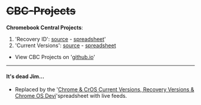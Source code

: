 # ~~CBC-Projects~~
**Chromebook Central Projects**:

1. 'Recovery ID': [source](https://github.com/DennisLfromGA/CBC-Projects/tree/recovery-id) -  [spreadsheet](https://docs.google.com/spreadsheets/d/1fw_tKjvkWKYMiIxYi5VUBcHUKD2szpYQEr3bhK6cMpc/edit#gid=0)'
2. 'Current Versions': [source](https://github.com/DennisLfromGA/CBC-Projects/tree/current-vers) -  [spreadsheet](https://docs.google.com/spreadsheets/d/1IuqfU3gyRV7wcdWyMlhoIQeCgwRNR3PDUofTUV7tF1E/edit#gid=0)

- View CBC Projects on '[github.io](http://dennislfromga.github.io/CBC-Projects/)'

--------

####  It's dead Jim...

- Replaced by the '[Chrome & CrOS Current Versions, Recovery Versions & Chrome OS Devi](https://goo.gl/2hkv7V)'spreadsheet with live feeds.

